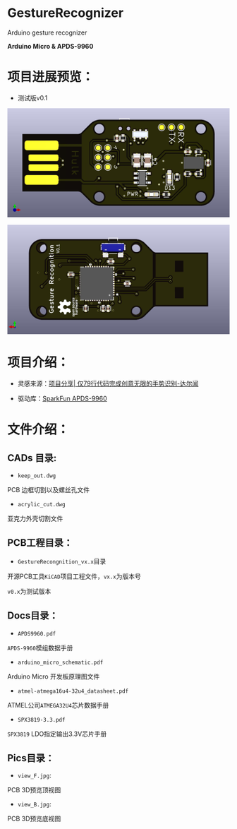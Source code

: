 # GestureRecognizer
Arduino gesture recognizer 


**Arduino Micro & APDS-9960**

# 项目进展预览：

- 测试版v0.1

![Fornt](/Pics/view_F.jpg)

![Bottom](/Pics/view_B.jpg)


# 项目介绍：

- 灵感来源：[项目分享| 仅79行代码完成创意无限的手势识别-达尔闻](https://mp.weixin.qq.com/s/ycUFOZZUidfz-ktJOUYYWw)

- 驱动库：[SparkFun APDS-9960](https://github.com/sparkfun/SparkFun_APDS-9960_Sensor_Arduino_Library)



# 文件介绍：

## CADs 目录:

- `keep_out.dwg`

PCB 边框切割以及螺丝孔文件

- `acrylic_cut.dwg`

亚克力外壳切割文件

## PCB工程目录：

- `GestureRecongnition_vx.x`目录

开源PCB工具`KiCAD`项目工程文件，`vx.x`为版本号

`v0.x`为测试版本

## Docs目录：

- `APDS9960.pdf`

`APDS-9960`模组数据手册

- `arduino_micro_schematic.pdf`

Arduino Micro 开发板原理图文件

- `atmel-atmega16u4-32u4_datasheet.pdf`

ATMEL公司`ATMEGA32U4`芯片数据手册

- `SPX3819-3.3.pdf`

`SPX3819` LDO指定输出3.3V芯片手册

## Pics目录：

- `view_F.jpg`:

PCB 3D预览顶视图

- `view_B.jpg`:

PCB 3D预览底视图